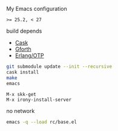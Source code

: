 My Emacs configuration

`>= 25.2, < 27`

build depends
* [Cask](http://cask.readthedocs.io/en/latest/)
* [Gforth](https://savannah.gnu.org/projects/gforth/)
* [Erlang/OTP](https://www.erlang.org/)

```sh
git submodule update --init --recursive
cask install
make
emacs
```
```
M-x skk-get
M-x irony-install-server
```

no network
```sh
emacs -q --load rc/base.el
```
